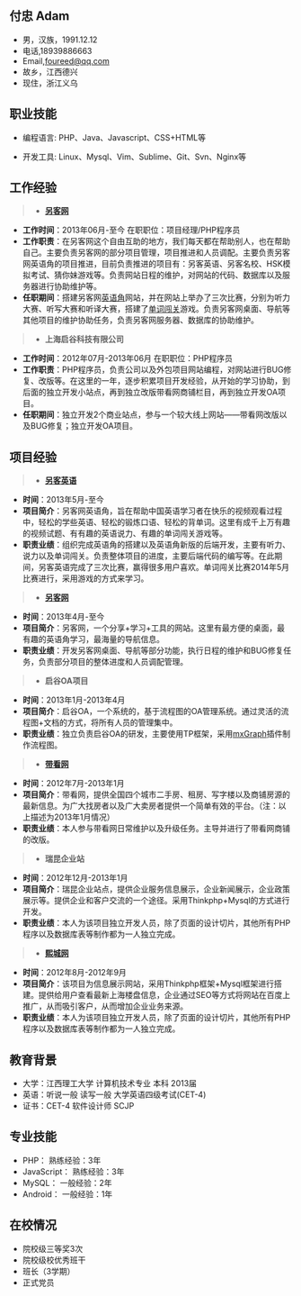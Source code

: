 付忠 Adam
-------------
- 男，汉族，1991.12.12
- 电话,18939886663
- Email,foureed@qq.com
- 故乡，江西德兴
- 现住，浙江义乌

职业技能
------

- 编程语言: PHP、Java、Javascript、CSS+HTML等

- 开发工具: Linux、Mysql、Vim、Sublime、Git、Svn、Nginx等

工作经验
-------------
> - **[另客网](http://www.links123.com/)**  
  * **工作时间**：2013年06月-至今 在职职位：项目经理/PHP程序员
  * **工作职责**：在另客网这个自由互助的地方，我们每天都在帮助别人，也在帮助自己。主要负责另客网的部分项目管理，项目推进和人员调配。主要负责另客网英语角的项目推进，目前负责推进的项目有：另客英语、另客名校、HSK模拟考试、猜你妹游戏等。负责网站日程的维护，对网站的代码、数据库以及服务器进行协助维护等。
  * **任职期间**：搭建另客网[英语角](http://english.links123.com)网站，并在网站上举办了三次比赛，分别为听力大赛、听写大赛和听译大赛，搭建了[单词闯关](http://english.links123.com/Word)游戏。负责另客网桌面、导航等其他项目的维护协助任务，负责另客网服务器、数据库的协助维护。
  
  
  
> - **上海启谷科技有限公司**  
  * **工作时间**：2012年07月-2013年06月 在职职位：PHP程序员
  * **工作职责**：PHP程序员，负责公司以及外包项目网站编程，对网站进行BUG修复、改版等。在这里的一年，逐步积累项目开发经验，从开始的学习协助，到后面的独立开发小站点，再到独立改版带看网商铺栏目，再到独立开发OA项目。
  * **任职期间**：独立开发2个商业站点，参与一个较大线上网站——带看网改版以及BUG修复；独立开发OA项目。

项目经验
---------------
> - **[另客英语](http://english.links123.com/)**
  * **时间**：2013年5月-至今
  * **项目简介**：另客网英语角，旨在帮助中国英语学习者在快乐的视频观看过程中，轻松的学些英语、轻松的锻炼口语、轻松的背单词。这里有成千上万有趣的视频试题、有有趣的英语说力、有趣的单词闯关游戏等。
  * **职责业绩**：组织完成英语角的搭建以及英语角新版的后端开发，主要有听力、说力以及单词闯关。负责整体项目的进度，主要后端代码的编写等。在此期间，另客英语完成了三次比赛，赢得很多用户喜欢。单词闯关比赛2014年5月比赛进行，采用游戏的方式来学习。

> - **[另客网](http://links123.com/)**
  * **时间**：2013年4月-至今
  * **项目简介**：另客网，一个分享+学习+工具的网站。这里有最方便的桌面，最有趣的英语角学习，最海量的导航信息。
  * **职责业绩**：开发另客网桌面、导航等部分功能，执行日程的维护和BUG修复任务，负责部分项目的整体进度和人员调配管理。
  
> - **启谷OA项目**
  * **时间**：2013年1月-2013年4月
  * **项目简介**：启谷OA，一个系统的，基于流程图的OA管理系统。通过灵活的流程图+文档的方式，将所有人员的管理集中。
  * **职责业绩**：独立负责启谷OA的研发，主要使用TP框架，采用[mxGraph](http://www.jgraph.com/mxgraph.html)插件制作流程图。
 
> - **[带看网](http://sh.daikan.cn)**
  * **时间**：2012年7月-2013年1月
  * **项目简介**：带看网，提供全国四个城市二手房、租房、写字楼以及商铺房源的最新信息。为广大找房者以及广大卖房者提供一个简单有效的平台。（注：以上描述为2013年1月情况）
  * **职责业绩**：本人参与带看网日常维护以及升级任务。主导并进行了带看网商铺的改版。
  
> - **瑞昆企业站**
  * **时间**：2012年12月-2013年1月
  * **项目简介**：瑞昆企业站点，提供企业服务信息展示，企业新闻展示，企业政策展示等。提供企业和客户交流的一个途径。采用Thinkphp+Mysql的方式进行开发。
  * **职责业绩**：本人为该项目独立开发人员，除了页面的设计切片，其他所有PHP程序以及数据库表等制作都为一人独立完成。
  
> - **[熙城网](http://136018.com)**
  * **时间**：2012年8月-2012年9月
  * **项目简介**：该项目为信息展示网站，采用Thinkphp框架+Mysql框架进行搭建。提供给用户查看最新上海楼盘信息，企业通过SEO等方式将网站在百度上推广，从而吸引客户，从而增加企业业务来源。
  * **职责业绩**：本人为该项目独立开发人员，除了页面的设计切片，其他所有PHP程序以及数据库表等制作都为一人独立完成。
  
教育背景
---------------
- 大学：江西理工大学 计算机技术专业 本科 2013届
- 英语：听说一般 读写一般 大学英语四级考试(CET-4)
- 证书：CET-4 软件设计师 SCJP

专业技能 
---------------
- PHP： 熟练经验：3年
- JavaScript： 熟练经验：3年
- MySQL： 一般经验：2年
- Android： 一般经验：1年

在校情况
---------------
- 院校级三等奖3次
- 院校级校优秀班干
- 班长（3学期）
- 正式党员




